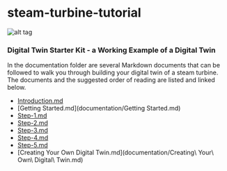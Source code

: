 # steam-turbine-tutorial
![alt tag](https://cdn2.geready.com/digital/sites/default/files/D_Power_Gen_industrial_impact.jpg)

### Digital Twin Starter Kit - a Working Example of a Digital Twin
In the documentation folder are several Markdown documents that can be followed to walk you through building your digital twin
of a steam turbine.  The documents and the suggested order of reading are listed and linked below.

- [Introduction.md](documentation/Introduction.md)
- [Getting Started.md](documentation/Getting Started.md)
- [Step-1.md](documentation/Step-1.md)
- [Step-2.md](documentation/Step-2.md)
- [Step-3.md](documentation/Step-3.md)
- [Step-4.md](documentation/Step-4.md)
- [Step-5.md](documentation/Step-5.md)
- [Creating Your Own Digital Twin.md](documentation/Creating\ Your\ Own\ Digital\ Twin.md)
